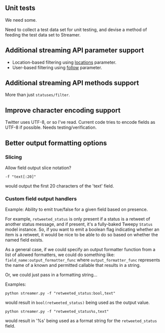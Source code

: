## Unit tests ##
We need some.

Need to collect a test data set for unit testing, and devise a method of feeding
the test data set to Streamer.

## Additional streaming API parameter support ##
* Location-based filtering using [locations] parameter.
* User-based filtering using [follow] parameter. 

## Additional streaming API methods support ##
More than just `statuses/filter`.   
## Improve character encoding support ##
Twitter uses UTF-8, or so I've read.  Current code tries to encode fields as UTF-8 if 
possible.  Needs testing/verification.

## Better output formatting options ##

### Slicing ###
Allow field output slice notation?

    -f "text[:20]" 

would output the first 20 characters of the 'text' field.

### Custom field output handlers ###
Example: Ability to emit true/false for a given field based on presence.

For example, `retweeted_status` is only present 
if a status is a retweet of another status message, and if present, it's
a fully-baked Tweepy `Status` model instance.  So, if you want to emit a boolean
flag indicating whether an item is a retweet, it would be nice to be able to do
so based on whether the named field exists.

As a general case, if we could specify an output formatter function from a list of
allowed formatters, we could do something like: `field_name:output_formatter_func`
where `output_formatter_func` represents the name of a known and permitted 
callable that results in a string.

Or, we could just pass in a formatting string... 

Examples:
 
    python streamer.py -f "retweeted_status:bool,text"
     
would result in `bool(retweeted_status)` being used as the output value.
        
    python streamer.py -f "retweeted_status%s,text"
     
would result in '%s' being used as a format string for the `retweeted_status` field. 


[locations]: https://dev.twitter.com/docs/streaming-apis/parameters#locations
[follow]: https://dev.twitter.com/docs/streaming-apis/parameters#follow
